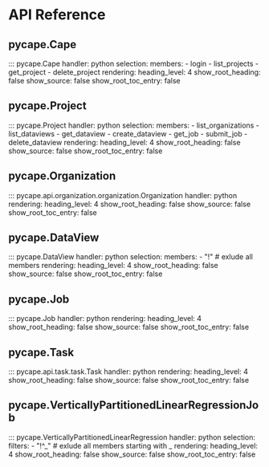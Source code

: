 # API Reference

## pycape.Cape
::: pycape.Cape
    handler: python
    selection:
        members:
            - login
            - list_projects
            - get_project
            - delete_project
    rendering:
        heading_level: 4
        show_root_heading: false
        show_source: false
        show_root_toc_entry: false

## pycape.Project
::: pycape.Project
    handler: python
    selection:
        members:
            - list_organizations
            - list_dataviews
            - get_dataview
            - create_dataview
            - get_job
            - submit_job
            - delete_dataview
    rendering:
        heading_level: 4
        show_root_heading: false
        show_source: false
        show_root_toc_entry: false

## pycape.Organization
::: pycape.api.organization.organization.Organization
    handler: python
    rendering:
        heading_level: 4
        show_root_heading: false
        show_source: false
        show_root_toc_entry: false

## pycape.DataView
::: pycape.DataView
    handler: python
    selection:
        members:
            - "!"  # exlude all members
    rendering:
        heading_level: 4
        show_root_heading: false
        show_source: false
        show_root_toc_entry: false

## pycape.Job
::: pycape.Job
    handler: python
    rendering:
        heading_level: 4
        show_root_heading: false
        show_source: false
        show_root_toc_entry: false

## pycape.Task
::: pycape.api.task.task.Task
    handler: python
    rendering:
        heading_level: 4
        show_root_heading: false
        show_source: false
        show_root_toc_entry: false

## pycape.VerticallyPartitionedLinearRegressionJob
::: pycape.VerticallyPartitionedLinearRegression
    handler: python
    selection:
        filters:
            - "!^_"  # exlude all members starting with _
    rendering:
        heading_level: 4
        show_root_heading: false
        show_source: false
        show_root_toc_entry: false
